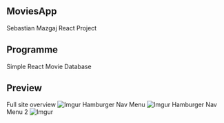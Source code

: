## MoviesApp
Sebastian Mazgaj
React Project

## Programme

Simple React Movie Database

## Preview

Full site overview
![Imgur](https://i.imgur.com/8TRIEOn.png)
Hamburger Nav Menu
![Imgur](https://i.imgur.com/AeOa0mq.png)
Hamburger Nav Menu 2
![Imgur](https://i.imgur.com/qYYBjGJ.png)


